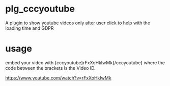 # plg_cccyoutube
A plugin to show youtube videos only after user click to help with the loading time and GDPR

# usage
embed your video with {cccyoutube}rFxXoHkIwMk{/cccyoutube} where the code between the brackets is the Video ID.

https://www.youtube.com/watch?v=rFxXoHkIwMk
